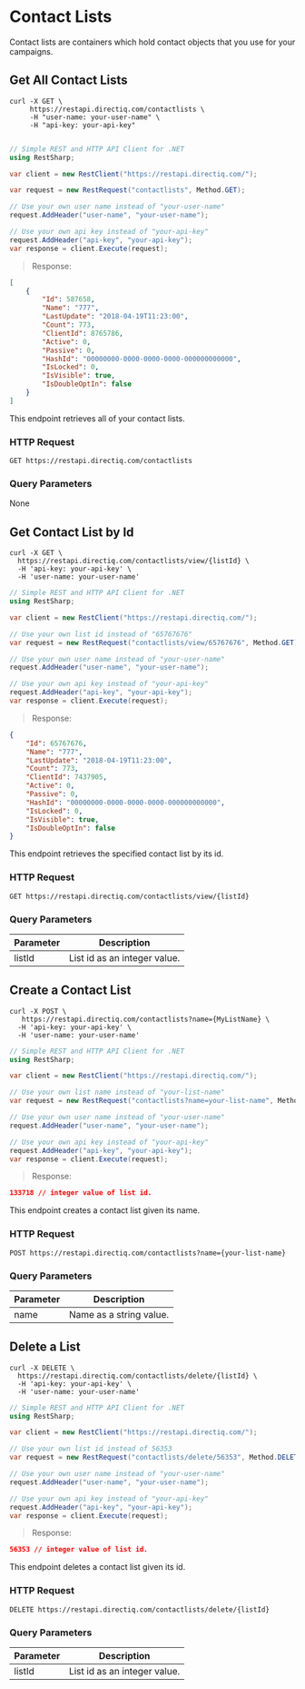 # Contact Lists

Contact lists are containers which hold contact objects that you use for your campaigns.

## Get All Contact Lists

```shell
curl -X GET \
     https://restapi.directiq.com/contactlists \
     -H "user-name: your-user-name" \
     -H "api-key: your-api-key" 
         
```

```csharp
// Simple REST and HTTP API Client for .NET
using RestSharp;

var client = new RestClient("https://restapi.directiq.com/");

var request = new RestRequest("contactlists", Method.GET);

// Use your own user name instead of "your-user-name" 
request.AddHeader("user-name", "your-user-name");

// Use your own api key instead of "your-api-key"
request.AddHeader("api-key", "your-api-key");
var response = client.Execute(request);
```

> Response:

```json
[
    {
        "Id": 587658,
        "Name": "777",
        "LastUpdate": "2018-04-19T11:23:00",
        "Count": 773,
        "ClientId": 8765786,
        "Active": 0,
        "Passive": 0,
        "HashId": "00000000-0000-0000-0000-000000000000",
        "IsLocked": 0,
        "IsVisible": true,
        "IsDoubleOptIn": false
    }
]
```

This endpoint retrieves all of your contact lists.

### HTTP Request

`GET https://restapi.directiq.com/contactlists`

### Query Parameters

None

## Get Contact List by Id

```shell
curl -X GET \
  https://restapi.directiq.com/contactlists/view/{listId} \
  -H 'api-key: your-api-key' \
  -H 'user-name: your-user-name'
```

```csharp
// Simple REST and HTTP API Client for .NET
using RestSharp;

var client = new RestClient("https://restapi.directiq.com/");

// Use your own list id instead of "65767676" 
var request = new RestRequest("contactlists/view/65767676", Method.GET);

// Use your own user name instead of "your-user-name" 
request.AddHeader("user-name", "your-user-name");

// Use your own api key instead of "your-api-key"
request.AddHeader("api-key", "your-api-key");
var response = client.Execute(request);
```

> Response:

```json
{
    "Id": 65767676,
    "Name": "777",
    "LastUpdate": "2018-04-19T11:23:00",
    "Count": 773,
    "ClientId": 7437905,
    "Active": 0,
    "Passive": 0,
    "HashId": "00000000-0000-0000-0000-000000000000",
    "IsLocked": 0,
    "IsVisible": true,
    "IsDoubleOptIn": false
}
```

This endpoint retrieves the specified contact list by its id.

### HTTP Request

`GET https://restapi.directiq.com/contactlists/view/{listId}`

### Query Parameters

Parameter | Description
--------- | -----------
listId    | List id as an integer value.

## Create a Contact List

```shell
curl -X POST \
   https://restapi.directiq.com/contactlists?name={MyListName} \
  -H 'api-key: your-api-key' \
  -H 'user-name: your-user-name'
```

```csharp
// Simple REST and HTTP API Client for .NET
using RestSharp;

var client = new RestClient("https://restapi.directiq.com/");

// Use your own list name instead of "your-list-name" 
var request = new RestRequest("contactlists?name=your-list-name", Method.POST);

// Use your own user name instead of "your-user-name" 
request.AddHeader("user-name", "your-user-name");

// Use your own api key instead of "your-api-key"
request.AddHeader("api-key", "your-api-key");
var response = client.Execute(request);
```

> Response:

```json
133718 // integer value of list id.
```

This endpoint creates a contact list given its name.

### HTTP Request

`POST https://restapi.directiq.com/contactlists?name={your-list-name}`

### Query Parameters

Parameter | Description
--------- | -----------
name      | Name as a string value.

## Delete a List

```shell
curl -X DELETE \
  https://restapi.directiq.com/contactlists/delete/{listId} \
  -H 'api-key: your-api-key' \
  -H 'user-name: your-user-name'
```

```csharp
// Simple REST and HTTP API Client for .NET
using RestSharp;

var client = new RestClient("https://restapi.directiq.com/");

// Use your own list id instead of 56353 
var request = new RestRequest("contactlists/delete/56353", Method.DELETE);

// Use your own user name instead of "your-user-name" 
request.AddHeader("user-name", "your-user-name");

// Use your own api key instead of "your-api-key"
request.AddHeader("api-key", "your-api-key");
var response = client.Execute(request);
```

> Response:

```json
56353 // integer value of list id.
```

This endpoint deletes a contact list given its id.

### HTTP Request

`DELETE https://restapi.directiq.com/contactlists/delete/{listId}`

### Query Parameters

Parameter | Description
--------- | -----------
listId    | List id as an integer value.